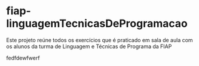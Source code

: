 # fiap-linguagemTecnicasDeProgramacao
Este projeto reúne todos os exercícios que é praticado em sala de aula com os alunos da turma de Linguagem e Técnicas de Programa da FIAP

fedfdewfwerf